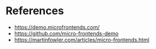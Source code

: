 # References

* <https://demo.microfrontends.com/>
* <https://github.com/micro-frontends-demo>
* <https://martinfowler.com/articles/micro-frontends.html>
